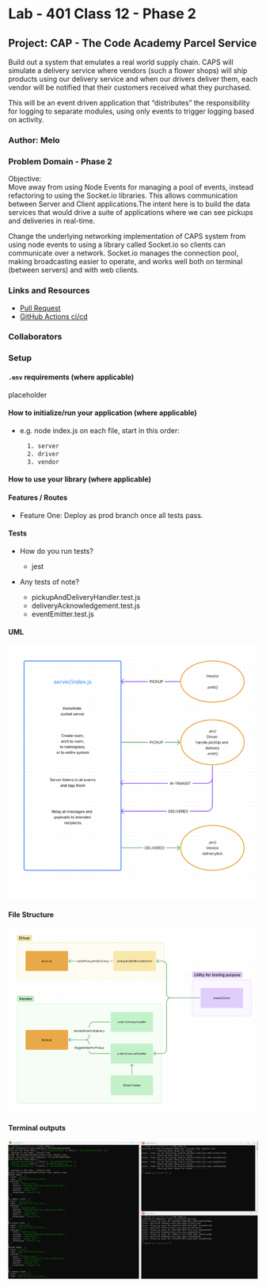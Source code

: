 # Lab - 401 Class 12 - Phase 2

## Project: CAP - The Code Academy Parcel Service

Build out a system that emulates a real world supply chain. CAPS will simulate a delivery service where vendors (such a flower shops) will ship products using our delivery service and when our drivers deliver them, each vendor will be notified that their customers received what they purchased.

This will be an event driven application that “distributes” the responsibility for logging to separate modules, using only events to trigger logging based on activity.

### Author: Melo

### Problem Domain - Phase 2

Objective:  
Move away from using Node Events for managing a pool of events, instead refactoring to using the Socket.io libraries. This allows communication between Server and Client applications.The intent here is to build the data services that would drive a suite of applications where we can see pickups and deliveries in real-time.  

Change the underlying networking implementation of CAPS system from using node events to using a library called Socket.io so clients can communicate over a network. Socket.io manages the connection pool, making broadcasting easier to operate, and works well both on terminal (between servers) and with web clients.

### Links and Resources

- [Pull Request](https://github.com/MelodicXP/caps/pull/5)
- [GitHub Actions ci/cd](https://github.com/MelodicXP/caps/actions)

### Collaborators

### Setup

#### `.env` requirements (where applicable)

placeholder

#### How to initialize/run your application (where applicable)

- e.g. node index.js on each file, start in this order:  

        1. server
        2. driver
        3. vendor

#### How to use your library (where applicable)

#### Features / Routes

- Feature One: Deploy as prod branch once all tests pass.

#### Tests

- How do you run tests?
  - jest

- Any tests of note?  
  - pickupAndDeliveryHandler.test.js
  - deliveryAcknowledgement.test.js
  - eventEmitter.test.js

#### UML

![Lab-12-UML](./assets/UMLDiagram.png)

#### File Structure

![Lab-12-UML-File-Structure](./assets/fileStructDiagram.png)

#### Terminal outputs

![Terminal Outputs](./assets/terminalOutputs.png)
